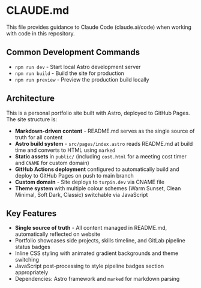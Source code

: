 # CLAUDE.md

This file provides guidance to Claude Code (claude.ai/code) when working with code in this repository.

## Common Development Commands

- `npm run dev` - Start local Astro development server
- `npm run build` - Build the site for production
- `npm run preview` - Preview the production build locally

## Architecture

This is a personal portfolio site built with Astro, deployed to GitHub Pages. The site structure is:

- **Markdown-driven content** - README.md serves as the single source of truth for all content
- **Astro build system** - `src/pages/index.astro` reads README.md at build time and converts to HTML using `marked`
- **Static assets** in `public/` (including `cost.html` for a meeting cost timer and `CNAME` for custom domain)
- **GitHub Actions deployment** configured to automatically build and deploy to GitHub Pages on push to main branch
- **Custom domain** - Site deploys to `turpin.dev` via CNAME file
- **Theme system** with multiple colour schemes (Warm Sunset, Clean Minimal, Soft Dark, Classic) switchable via JavaScript

## Key Features

- **Single source of truth** - All content managed in README.md, automatically reflected on website
- Portfolio showcases side projects, skills timeline, and GitLab pipeline status badges
- Inline CSS styling with animated gradient backgrounds and theme switching
- JavaScript post-processing to style pipeline badges section appropriately
- Dependencies: Astro framework and `marked` for markdown parsing